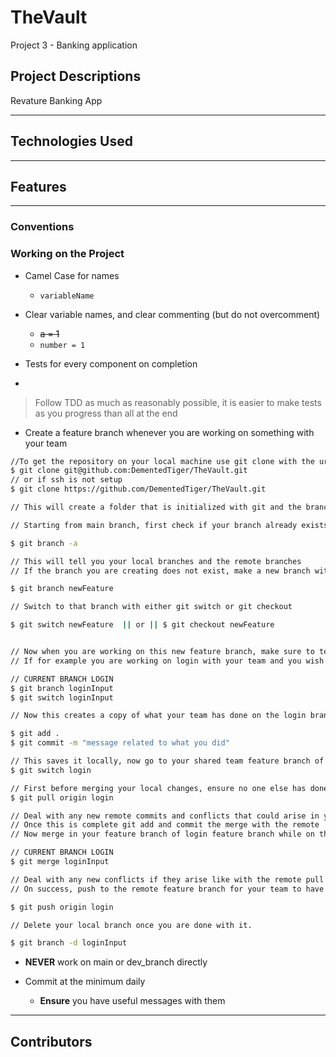 # TheVault
Project 3 - Banking application

## Project Descriptions

Revature Banking App

---

## Technologies Used
---

## Features


---

### Conventions

### Working on the Project

- Camel Case for names 
  - `variableName`


- Clear variable names, and clear commenting (but do not overcomment)
  - ~~a = 1~~
  - `number = 1`


- Tests for every component on completion
- 
>Follow TDD as much as reasonably possible, it is easier to make tests as you progress than all at the end

- Create a feature branch whenever you are working on something with your team

```bash
//To get the repository on your local machine use git clone with the url
$ git clone git@github.com:DementedTiger/TheVault.git
// or if ssh is not setup 
$ git clone https://github.com/DementedTiger/TheVault.git

// This will create a folder that is initialized with git and the branches that exist on the remote git

// Starting from main branch, first check if your branch already exists that you wish to work on with

$ git branch -a

// This will tell you your local branches and the remote branches
// If the branch you are creating does not exist, make a new branch with the below command

$ git branch newFeature

// Switch to that branch with either git switch or git checkout

$ git switch newFeature  || or || $ git checkout newFeature


// Now when you are working on this new feature branch, make sure to tell your team
// If for example you are working on login with your team and you wish to implement input, create a new feature branch of the login branch

// CURRENT BRANCH LOGIN
$ git branch loginInput
$ git switch loginInput

// Now this creates a copy of what your team has done on the login branch, do your work and then add and commit it to your local branch

$ git add .
$ git commit -m "message related to what you did"

// This saves it locally, now go to your shared team feature branch of login and merge what you did
$ git switch login

// First before merging your local changes, ensure no one else has done anything new on the branch by pulling from the remote branch
$ git pull origin login

// Deal with any new remote commits and conflicts that could arise in your IDE of choice
// Once this is complete git add and commit the merge with the remote
// Now merge in your feature branch of login feature branch while on the branch you wish to merge it into

// CURRENT BRANCH LOGIN
$ git merge loginInput

// Deal with any new conflicts if they arise like with the remote pull origin from login
// On success, push to the remote feature branch for your team to have access to it

$ git push origin login

// Delete your local branch once you are done with it.

$ git branch -d loginInput

```

- **NEVER** work on main or dev_branch directly


- Commit at the minimum daily
  - **Ensure** you have useful messages with them

---

## Contributors

